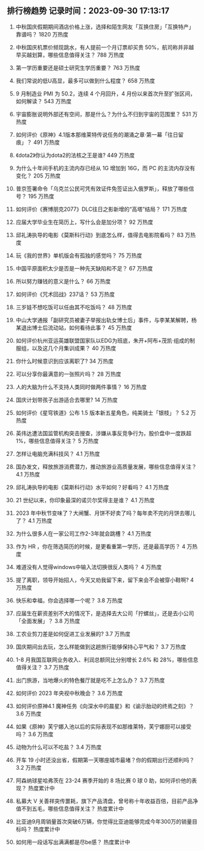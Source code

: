
## 排行榜趋势 记录时间：2023-09-30 17:13:17
  
  1. 中秋国庆假期期间酒店价格上涨，选择和陌生网友「互换住房」「互换特产」靠谱吗？ 1820 万热度
    
  2. 中秋国庆机票价频现跳水，有人提前一个月订票却买贵 50%，航司称并非越早买越划算，哪些信息值得关注？ 788 万热度
    
  3. 第一学历重要还是硕士研究生学历重要？ 763 万热度
    
  4. 我们常说的低U高显，最多可以做到什么程度？ 658 万热度
    
  5. 9 月制造业 PMI 为 50.2，连续 4 个月回升，4 月份以来首次升至扩张区间，如何解读？ 543 万热度
    
  6. 宇宙膨胀说明外部还有空间，那是什么？为什么不归到宇宙的范围里？ 531 万热度
    
  7. 如何评价《原神》4.1版本那维莱特传说任务的潮涌之章·第一幕「往日留痕」？ 491 万热度
    
  8. 《dota2》你认为dota2的法核之王是谁? 449 万热度
    
  9. 为什么十年间手机的主流内存已经从 1G 增加到 16G，而 PC 的主流内存没有变化？ 205 万热度
    
  10. 普京签署命令「乌克兰公民可凭有效证件免签证出入俄罗斯」，释放了哪些信号？ 195 万热度
    
  11. 如何评价《赛博朋克2077》DLC往日之影新增的“高塔”结局？ 171 万热度
    
  12. 应届大学毕业生在简历上，写什么会是加分项？ 92 万热度
    
  13. 邱礼涛执导的电影《莫斯科行动》到底怎么样，值得去电影院看吗？ 83 万热度
    
  14. 玩《我的世界》单机版会有孤独的感觉吗？ 75 万热度
    
  15. 中国平原面积太少是否是一种先天缺陷和不足？ 67 万热度
    
  16. 所以努力赚钱的意义是什么？ 66 万热度
    
  17. 如何评价《咒术回战》237话？ 53 万热度
    
  18. 三岁娃不想吃饭可以任由其不吃饭吗？ 48 万热度
    
  19. 中山大学通报「副研究员被妻子举报出轨女博士后」事件，与李某某解聘，杨某退出博士后流动站，如何看待此事？ 45 万热度
    
  20. 如何评价杭州亚运英雄联盟国家队以EDG为班底，朱开+阿布+茂凯·组成的制服组，以及这几个月集训成果？ 40 万热度
    
  21. 你什么时候意识到应该离职了? 34 万热度
    
  22. 可以分享你最满意的一张照片吗？ 28 万热度
    
  23. 人的大脑为什么不支持人类同时做两件事情？ 16 万热度
    
  24. 国庆计划带孩子出游适合去哪里? 14 万热度
    
  25. 如何评价《星穹铁道》公布 1.5 版本新五星角色，纯美骑士「银枝」？ 5.2 万热度
    
  26. 英伟达遭法国监管机构突击搜查，涉嫌从事反竞争行为，股价盘中一度跌超 1%，哪些信息值得关注？ 5 万热度
    
  27. 怎样让电脑充满科技风？ 4.1 万热度
    
  28. 国办发文，释放旅游消费潜力，推动旅游业高质量发展，哪些信息值得关注？ 4.1 万热度
    
  29. 邱礼涛执导的电影《莫斯科行动》水平如何？好看吗？ 4.1 万热度
    
  30. 21 世纪以来，你印象最深的诺贝尔奖得主是谁？ 4.1 万热度
    
  31. 2023 年中秋节变味了？大闸蟹、月饼不好卖了吗？每年卖不完的月饼去哪儿了？ 4.1 万热度
    
  32. 为什么很多人在一家公司工作2-3年就会跳槽？ 4.1 万热度
    
  33. 作为 HR ，你在筛选简历的时候，是更看重第一学历，还是最高学历？ 4 万热度
    
  34. 难道没有人觉得windows中输入法切换很反人类吗？ 4 万热度
    
  35. 提了离职，领导开始招人，今天又劝我留下来，留下来会不会被穿小鞋啊? 4 万热度
    
  36. 快乐和幸福，你会选择哪一个呢？ 3.8 万热度
    
  37. 应届生在薪资差别不大的情况下，是选择去大公司「拧螺丝」，还是去小公司「全面发展」？ 3.8 万热度
    
  38. 工农业剪刀差是如何促进工业发展的? 3.7 万热度
    
  39. 国庆期间出去玩，怎么样能做到这趟旅行能够保持心平气和？ 3.7 万热度
    
  40. 1-8 月我国互联网业务收入、利润总额同比分别增长 2.6% 和 28%，哪些信息值得关注？ 3.7 万热度
    
  41. 出门旅游，当地爆火的特色餐厅就是吃不上怎么办？ 3.7 万热度
    
  42. 如何评价 2023 年央视中秋晚会？ 3.6 万热度
    
  43. 如何评价原神4.1 魔神任务《向深水中的晨星》和《谕示胎动的终焉之刻》？ 3.6 万热度
    
  44. 如果《原神》芙宁娜入池以后的实际表现不如那维莱特，芙宁娜厨可以接受吗？ 3.6 万热度
    
  45. 动物为什么可以不吃盐？ 3.4 万热度
    
  46. 开车 19 小时还没出省，假期第一天哪座城市最堵？你的假期出行还顺利吗？ 3.2 万热度
    
  47. 阿森纳球星哈弗茨在 23-24 赛季开始的 8 场比赛 0 球 0 助，如何评价他的表现？ 热度累计中
    
  48. 私募大 V 关善祥突传噩耗，旗下产品清盘，曾号称十年收益百倍，目前产品净值不到五毛，哪些信息值得关注？ 热度累计中
    
  49. 比亚迪9月周销量首次突破6万辆，你觉得比亚迪能够完成今年300万的销量目标吗？ 热度累计中
    
  50. 如何用一段话写出满满都是尽be感？ 热度累计中
    